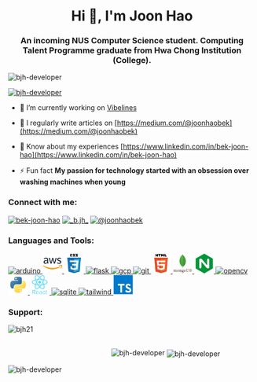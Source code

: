 <h1 align="center">Hi 👋, I'm Joon Hao</h1>
<h3 align="center">An incoming NUS Computer Science student. Computing Talent Programme graduate from Hwa Chong Institution (College).</h3>

<p align="left"> <img src="https://komarev.com/ghpvc/?username=bjh-developer&label=Profile%20views&color=0e75b6&style=flat" alt="bjh-developer" /> </p>

<p align="left"> <a href="https://github.com/ryo-ma/github-profile-trophy"><img src="https://github-profile-trophy.vercel.app/?username=bjh-developer" alt="bjh-developer" /></a> </p>

- 🔭 I’m currently working on [Vibelines](vibelines.vercel.app)

- 📝 I regularly write articles on [https://medium.com/@joonhaobek](https://medium.com/@joonhaobek)

- 📄 Know about my experiences [https://www.linkedin.com/in/bek-joon-hao](https://www.linkedin.com/in/bek-joon-hao)

- ⚡ Fun fact **My passion for technology started with an obsession over washing machines when young**

<h3 align="left">Connect with me:</h3>
<p align="left">
<a href="https://linkedin.com/in/bek-joon-hao" target="blank"><img align="center" src="https://raw.githubusercontent.com/rahuldkjain/github-profile-readme-generator/master/src/images/icons/Social/linked-in-alt.svg" alt="bek-joon-hao" height="30" width="40" /></a>
<a href="https://instagram.com/_b.jh_" target="blank"><img align="center" src="https://raw.githubusercontent.com/rahuldkjain/github-profile-readme-generator/master/src/images/icons/Social/instagram.svg" alt="_b.jh_" height="30" width="40" /></a>
<a href="https://medium.com/@joonhaobek" target="blank"><img align="center" src="https://raw.githubusercontent.com/rahuldkjain/github-profile-readme-generator/master/src/images/icons/Social/medium.svg" alt="@joonhaobek" height="30" width="40" /></a>
</p>

<h3 align="left">Languages and Tools:</h3>
<p align="left"> <a href="https://www.arduino.cc/" target="_blank" rel="noreferrer"> <img src="https://cdn.worldvectorlogo.com/logos/arduino-1.svg" alt="arduino" width="40" height="40"/> </a> <a href="https://aws.amazon.com" target="_blank" rel="noreferrer"> <img src="https://raw.githubusercontent.com/devicons/devicon/master/icons/amazonwebservices/amazonwebservices-original-wordmark.svg" alt="aws" width="40" height="40"/> </a> <a href="https://www.w3schools.com/css/" target="_blank" rel="noreferrer"> <img src="https://raw.githubusercontent.com/devicons/devicon/master/icons/css3/css3-original-wordmark.svg" alt="css3" width="40" height="40"/> </a> <a href="https://flask.palletsprojects.com/" target="_blank" rel="noreferrer"> <img src="https://www.vectorlogo.zone/logos/pocoo_flask/pocoo_flask-icon.svg" alt="flask" width="40" height="40"/> </a> <a href="https://cloud.google.com" target="_blank" rel="noreferrer"> <img src="https://www.vectorlogo.zone/logos/google_cloud/google_cloud-icon.svg" alt="gcp" width="40" height="40"/> </a> <a href="https://git-scm.com/" target="_blank" rel="noreferrer"> <img src="https://www.vectorlogo.zone/logos/git-scm/git-scm-icon.svg" alt="git" width="40" height="40"/> </a> <a href="https://www.w3.org/html/" target="_blank" rel="noreferrer"> <img src="https://raw.githubusercontent.com/devicons/devicon/master/icons/html5/html5-original-wordmark.svg" alt="html5" width="40" height="40"/> </a> <a href="https://www.mongodb.com/" target="_blank" rel="noreferrer"> <img src="https://raw.githubusercontent.com/devicons/devicon/master/icons/mongodb/mongodb-original-wordmark.svg" alt="mongodb" width="40" height="40"/> </a> <a href="https://www.nginx.com" target="_blank" rel="noreferrer"> <img src="https://raw.githubusercontent.com/devicons/devicon/master/icons/nginx/nginx-original.svg" alt="nginx" width="40" height="40"/> </a> <a href="https://opencv.org/" target="_blank" rel="noreferrer"> <img src="https://www.vectorlogo.zone/logos/opencv/opencv-icon.svg" alt="opencv" width="40" height="40"/> </a> <a href="https://www.python.org" target="_blank" rel="noreferrer"> <img src="https://raw.githubusercontent.com/devicons/devicon/master/icons/python/python-original.svg" alt="python" width="40" height="40"/> </a> <a href="https://reactjs.org/" target="_blank" rel="noreferrer"> <img src="https://raw.githubusercontent.com/devicons/devicon/master/icons/react/react-original-wordmark.svg" alt="react" width="40" height="40"/> </a> <a href="https://www.sqlite.org/" target="_blank" rel="noreferrer"> <img src="https://www.vectorlogo.zone/logos/sqlite/sqlite-icon.svg" alt="sqlite" width="40" height="40"/> </a> <a href="https://tailwindcss.com/" target="_blank" rel="noreferrer"> <img src="https://www.vectorlogo.zone/logos/tailwindcss/tailwindcss-icon.svg" alt="tailwind" width="40" height="40"/> </a> <a href="https://www.typescriptlang.org/" target="_blank" rel="noreferrer"> <img src="https://raw.githubusercontent.com/devicons/devicon/master/icons/typescript/typescript-original.svg" alt="typescript" width="40" height="40"/> </a> </p>

<h3 align="left">Support:</h3>
<p><a href="https://www.buymeacoffee.com/bjh21"> <img align="left" src="https://cdn.buymeacoffee.com/buttons/v2/default-yellow.png" height="50" width="210" alt="bjh21" /></a></p><br><br>

<p><img align="left" src="https://github-readme-stats.vercel.app/api/top-langs?username=bjh-developer&show_icons=true&locale=en&layout=compact" alt="bjh-developer" /></p>

<p>&nbsp;<img align="center" src="https://github-readme-stats.vercel.app/api?username=bjh-developer&show_icons=true&locale=en" alt="bjh-developer" /></p>

<p><img align="center" src="https://github-readme-streak-stats.herokuapp.com/?user=bjh-developer&" alt="bjh-developer" /></p>
